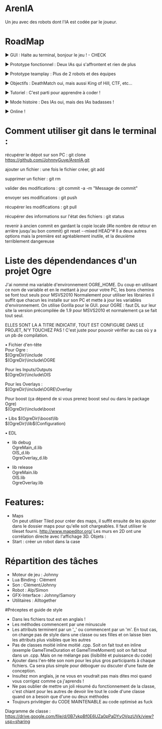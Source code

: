 # ArenIA
Un jeu avec des robots dont l'IA est codée par le joueur.

# RoadMap

► GUI : Halte au terminal, bonjour le jeu ! - CHECK

► Prototype fonctionnel : Deux IAs qui s'affrontent et rien de plus

► Prototype teamplay : Plus de 2 robots et des équipes

► Objectifs : DeathMatch oui, mais aussi King of Hill, CTF, etc...

► Tutoriel : C'est parti pour apprendre à coder !

► Mode histoire : Des IAs oui, mais des IAs badasses !

► Online !

# Comment utiliser git dans le terminal :

récupérer le dépot sur son PC :
	git clone https://github.com/JohnnyGuye/ArenIA.git

ajouter un fichier :
une fois le fichier créer,
	git add <nomFichier>
	
supprimer un fichier :
	git rm <nomFichier>
	
valider des modifications :
	git commit -a -m "Message de commit"
	
envoyer ses modifications :
	git push
	
récupérer les modifications :
	git pull
	
récupérer des informations sur l'état des fichiers :
	git status

revenir à ancien commit
en gardant la copie locale (#le nombre de retour en arrière jusqu'au bon commit)
	git reset --mixed HEAD^# 
Il a deux autres options mais la première est agréablement inutile, et la deuxième terriblement dangereuse

# Liste des dépendendances d'un projet Ogre

J'ai nommé ma variable d'environnement OGRE_HOME.
Du coup en utilisant ce nom de variable et en le mettant à jour pour votre PC, les bons chemins se font tout seuls pour MSVS2010
Normalement pour utiliser les librairies il suffit que chacun les installe sur son PC et mette à jour les variables d'environnement. 
On utilise Gorilla pour le GUI.
pour OGRE : faut DL sur leur site la version précompilée de 1.9 pour MSVS2010 et normalement ça se fait tout seul.

ELLES SONT LA A TITRE INDICATIF, TOUT EST CONFIGURE DANS LE PROJET, N'Y TOUCHEZ PAS ! C'est juste pour pouvoir vérifier au cas où y a un pb de compilation.

• Fichier d'en-tête  
Pour Ogre :  
$(OgreDir)\include  
$(OgreDir)\include\OGRE  

Pour les Inputs/Outputs  
$(OgreDir)\include\OIS  

Pour les Overlays :  
$(OgreDir)\include\OGRE\Overlay  

Pour boost (ça dépend de si vous prenez boost seul ou dans le package Ogre)  
$(OgreDir)\include\boost   

• Libs
$(OgreDir)\boost\lib  
$(OgreDir)\lib\$(Configuration)  

• EDL  
- lib debug    
OgreMain_d.lib  
OIS_d.lib  
OgreOverlay_d.lib  

- lib release  
OgreMain.lib  
OIS.lib  
OgreOverlay.lib  

# Features:

- Maps  
On peut utiliser Tiled pour créer des maps, il suffit ensuite de les ajouter dans le dossier maps pour qu'elle soit chargeables.
Il faut utiliser le tileset fourni.
http://www.mapeditor.org/
Les murs en 2D ont une corrélation directe avec l'affichage 3D.
Objets :  
- Start : créer un robot dans la case

# Répartition des tâches

- Moteur de jeu : Johnny  
- Lua Binding : Clément  
- Son : Clément/Johnny  
- Robot : Alp/Simon  
- GFX-Interface : Johnny/Samory  
- Utilitaires : Alltogether  


#Préceptes et guide de style
- Dans les fichiers tout est en anglais ! 
- Les méthodes commencent par une minuscule  
- Les attributs terminent par un '_' ou commencent par un 'm'. En tout cas, on change pas de style dans une classe ou ses filles et on laisse bien les attributs plus visibles que les autres  
- Pas de classes moitié inline moitié .cpp. Soit on fait tout en inline (exemple GameTimeDuration et GameTimeMoment) soit on fait tout dans un .cpp. Mais on ne mélange pas (lisibilité et puissance du code)  
- Ajouter dans l'en-tête son nom pour les plus gros participants à chaque fichiers. Ca sera plus simple pour déboguer ou discuter d'une faute de conception.  
- Insultez mon anglais, je ne vous en voudrait pas mais dites moi quand vous corrigez comme ça j'aprends !  
- Ne pas oublier de mettre un joli résumé du fonctionnement de la classe, c'est chiant pour les autres de devoir lire tout le code d'une classe quand on a besoin que d'une ou deux méthodes  
- Toujours privilégier du CODE MAINTENABLE au code optimisé as fuck  

Diagramme de classe : https://drive.google.com/file/d/0B7ykpBf0E6UZa0pPaDYyOVpzUVk/view?usp=sharing

